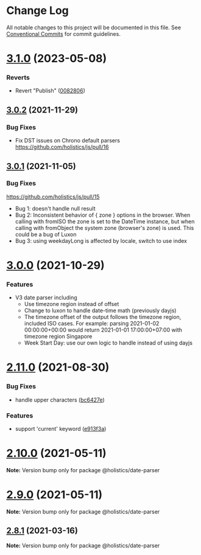 # Change Log

All notable changes to this project will be documented in this file.
See [Conventional Commits](https://conventionalcommits.org) for commit guidelines.

# [3.1.0](https://github.com/holistics/js/compare/@holistics/date-parser@3.0.2...@holistics/date-parser@3.1.0) (2023-05-08)


### Reverts

* Revert "Publish" ([0082806](https://github.com/holistics/js/commit/00828065617f99853fa1ae674291f5fee0dadf8d))





## [3.0.2](https://github.com/holistics/js/compare/@holistics/date-parser@3.0.1...@holistics/date-parser@3.0.2) (2021-11-29)

### Bug Fixes
* Fix DST issues on Chrono default parsers https://github.com/holistics/js/pull/16


## [3.0.1](https://github.com/holistics/js/compare/@holistics/date-parser@3.0.0...@holistics/date-parser@3.0.1) (2021-11-05)

### Bug Fixes

https://github.com/holistics/js/pull/15
* Bug 1: doesn't handle null result
* Bug 2: Inconsistent behavior of { zone } options in the browser. When calling with fromISO the zone is set to the DateTime instance, but when calling with fromObject the system zone (browser's zone) is used. This could be a bug of Luxon
* Bug 3: using weekdayLong is affected by locale, switch to use index


# [3.0.0](https://github.com/holistics/js/compare/@holistics/date-parser@2.9.0...@holistics/date-parser@3.0.0) (2021-10-29)
### Features
* V3 date parser including
  * Use timezone region instead of offset
  * Change to luxon to handle date-time math (previously dayjs)
  * The timezone offset of the output follows the timezone region, included ISO cases. For example: parsing 2021-01-02 00:00:00+00:00 would return 2021-01-01 17:00:00+07:00 with timezone region Singapore
  * Week Start Day: use our own logic to handle instead of using dayjs

# [2.11.0](https://github.com/holistics/js/compare/@holistics/date-parser@2.9.0...@holistics/date-parser@2.11.0) (2021-08-30)


### Bug Fixes

* handle upper characters ([bc6427e](https://github.com/holistics/js/commit/bc6427e9836aa0b80b5b3a6b61b82debca52f0df))


### Features

* support 'current' keyword ([e913f3a](https://github.com/holistics/js/commit/e913f3a4d74ff0823969aaa58bdf3c082fb71427))





# [2.10.0](https://github.com/holistics/js/compare/@holistics/date-parser@2.9.0...@holistics/date-parser@2.10.0) (2021-05-11)

**Note:** Version bump only for package @holistics/date-parser





# [2.9.0](https://github.com/holistics/js/compare/@holistics/date-parser@2.8.1...@holistics/date-parser@2.9.0) (2021-05-11)

**Note:** Version bump only for package @holistics/date-parser





## [2.8.1](https://github.com/holistics/js/compare/@holistics/date-parser@2.8.0...@holistics/date-parser@2.8.1) (2021-03-16)

**Note:** Version bump only for package @holistics/date-parser
